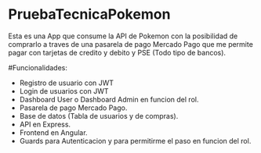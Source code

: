 # PruebaTecnicaPokemon
Esta es una App que consume la API de Pokemon con la posibilidad de comprarlo a traves de una pasarela de pago Mercado Pago que me permite pagar con tarjetas de credito y debito y PSE (Todo tipo de bancos).

#Funcionalidades:
- Registro de usuario con JWT
- Login de usuarios con JWT
- Dashboard User o Dashboard Admin en funcion del rol.
- Pasarela de pago Mercado Pago.
- Base de datos (Tabla de usuarios y de compras).
- API en Express.
- Frontend en Angular.
- Guards para Autenticacion y para permitirme el paso en funcion del rol.

